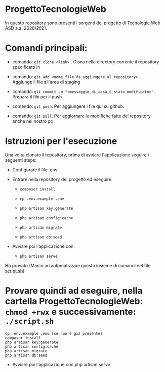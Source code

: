 # ProgettoTecnologieWeb # 

In questo repository sono presenti i sorgenti del progetto di Tecnologie Web ASD a.a. 2020/2021.



# Comandi principali:

- comando: `git clone <link>` . Clona nella directory corrente il repository specificato in <link>

- comando: `git add <nome_file_da_aggiungere_al_repository>` . Aggiunge il file all'area di staging

- comando: `git commit -m "<messaggio_di_cosa_è_stato_modificato>"`. Prepara il file per il push

- comando: `git push`. Per aggiungere i file qui su github.

- comando: `git pull`. Per aggiornare le modifiche fatte del repository anche nel nostro pc

# Istruzioni per l'esecuzione

Una volta clonato il repository, prima di avviare l'applicazione seguire i seguenti steps:
- Configurare il file .env
- Entrare nella repository del progetto ed eseguire:


	-	`composer install`

	-	`cp .env.example .env`

	-	`php artisan key:generate`

	-	`php artisan config:cache`

	-	`php artisan migrate`

	-	`php artisan db:seed`

- Avviare poi l'applicazione con:

	-	`php artisan serve`

Ho provato (Marco ad automatizzare questo insieme di comandi nel file [script.sh]())

Provare quindi ad eseguire, nella cartella ProgettoTecnologieWeb: `chmod +rwx` e successivamente: `./script.sh`
=======
	cp .env.example .env (se non è già presente) 
	composer install
	php artisan key:generate
	php artisan config:cache
	php artisan migrate
	php artisan db:seed
- Avviare poi l'applicazione con
	php artisan serve


